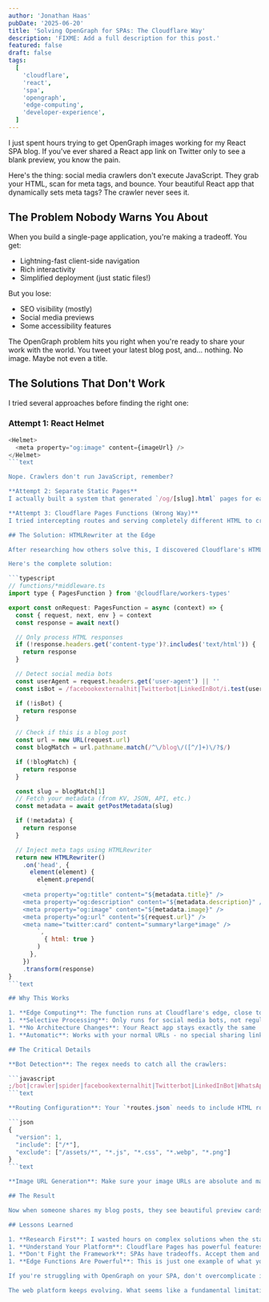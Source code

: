 ```yaml
---
author: 'Jonathan Haas'
pubDate: '2025-06-20'
title: 'Solving OpenGraph for SPAs: The Cloudflare Way'
description: 'FIXME: Add a full description for this post.'
featured: false
draft: false
tags:
  [
    'cloudflare',
    'react',
    'spa',
    'opengraph',
    'edge-computing',
    'developer-experience',
  ]
---
```


I just spent hours trying to get OpenGraph images working for my React SPA blog. If you've ever shared a React app link on Twitter only to see a blank preview, you know the pain.

Here's the thing: social media crawlers don't execute JavaScript. They grab your HTML, scan for meta tags, and bounce. Your beautiful React app that dynamically sets meta tags? The crawler never sees it.

## The Problem Nobody Warns You About

When you build a single-page application, you're making a tradeoff. You get:

- Lightning-fast client-side navigation
- Rich interactivity
- Simplified deployment (just static files!)

But you lose:

- SEO visibility (mostly)
- Social media previews
- Some accessibility features

The OpenGraph problem hits you right when you're ready to share your work with the world. You tweet your latest blog post, and... nothing. No image. Maybe not even a title.

## The Solutions That Don't Work

I tried several approaches before finding the right one:

### Attempt 1: React Helmet

````javascript
<Helmet>
  <meta property="og:image" content={imageUrl} />
</Helmet>
```text

Nope. Crawlers don't run JavaScript, remember?

**Attempt 2: Separate Static Pages**
I actually built a system that generated `/og/[slug].html` pages for each blog post. It worked, but sharing `haasonsaas.com/og/my-post.html` instead of `haasonsaas.com/blog/my-post`? Nobody's going to remember that.

**Attempt 3: Cloudflare Pages Functions (Wrong Way)**
I tried intercepting routes and serving completely different HTML to crawlers. This broke my site because I didn't understand how routing worked.

## The Solution: HTMLRewriter at the Edge

After researching how others solve this, I discovered Cloudflare's HTMLRewriter. It's exactly what we need: modify HTML on the fly at the edge.

Here's the complete solution:

```typescript
// functions/*middleware.ts
import type { PagesFunction } from '@cloudflare/workers-types'

export const onRequest: PagesFunction = async (context) => {
  const { request, next, env } = context
  const response = await next()

  // Only process HTML responses
  if (!response.headers.get('content-type')?.includes('text/html')) {
    return response
  }

  // Detect social media bots
  const userAgent = request.headers.get('user-agent') || ''
  const isBot = /facebookexternalhit|Twitterbot|LinkedInBot/i.test(userAgent)

  if (!isBot) {
    return response
  }

  // Check if this is a blog post
  const url = new URL(request.url)
  const blogMatch = url.pathname.match(/^\/blog\/([^/]+)\/?$/)

  if (!blogMatch) {
    return response
  }

  const slug = blogMatch[1]
  // Fetch your metadata (from KV, JSON, API, etc.)
  const metadata = await getPostMetadata(slug)

  if (!metadata) {
    return response
  }

  // Inject meta tags using HTMLRewriter
  return new HTMLRewriter()
    .on('head', {
      element(element) {
        element.prepend(
          `
    <meta property="og:title" content="${metadata.title}" />
    <meta property="og:description" content="${metadata.description}" />
    <meta property="og:image" content="${metadata.image}" />
    <meta property="og:url" content="${request.url}" />
    <meta name="twitter:card" content="summary*large*image" />
        `,
          { html: true }
        )
      },
    })
    .transform(response)
}
```text

## Why This Works

1. **Edge Computing**: The function runs at Cloudflare's edge, close to users
1. **Selective Processing**: Only runs for social media bots, not regular users
1. **No Architecture Changes**: Your React app stays exactly the same
1. **Automatic**: Works with your normal URLs - no special sharing links

## The Critical Details

**Bot Detection**: The regex needs to catch all the crawlers:

```javascript
;/bot|crawler|spider|facebookexternalhit|Twitterbot|LinkedInBot|WhatsApp|Slack|Discord|telegram/i
```text

**Routing Configuration**: Your `*routes.json` needs to include HTML routes but exclude assets:

```json
{
  "version": 1,
  "include": ["/*"],
  "exclude": ["/assets/*", "*.js", "*.css", "*.webp", "*.png"]
}
```text

**Image URL Generation**: Make sure your image URLs are absolute and match what's actually deployed.

## The Result

Now when someone shares my blog posts, they see beautiful preview cards with images, titles, and descriptions. The solution runs at the edge with minimal latency, and I didn't have to change my React app at all.

## Lessons Learned

1. **Research First**: I wasted hours on complex solutions when the standard approach was simpler
1. **Understand Your Platform**: Cloudflare Pages has powerful features - use them
1. **Don't Fight the Framework**: SPAs have tradeoffs. Accept them and work around them
1. **Edge Functions Are Powerful**: This is just one example of what you can do at the edge

If you're struggling with OpenGraph on your SPA, don't overcomplicate it. Use your platform's edge computing features to inject what crawlers need while keeping your app fast for real users.

The web platform keeps evolving. What seems like a fundamental limitation today might have an elegant solution tomorrow. Sometimes you just need to know where to look.
````

